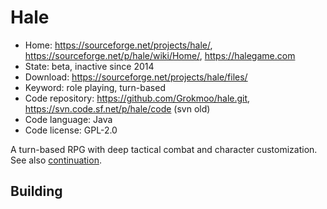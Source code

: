# Hale

- Home: https://sourceforge.net/projects/hale/, https://sourceforge.net/p/hale/wiki/Home/, https://halegame.com
- State: beta, inactive since 2014
- Download: https://sourceforge.net/projects/hale/files/
- Keyword: role playing, turn-based
- Code repository: https://github.com/Grokmoo/hale.git, https://svn.code.sf.net/p/hale/code (svn old)
- Code language: Java
- Code license: GPL-2.0

A turn-based RPG with deep tactical combat and character customization.
See also [continuation](https://github.com/Trilarion/hale).

## Building
